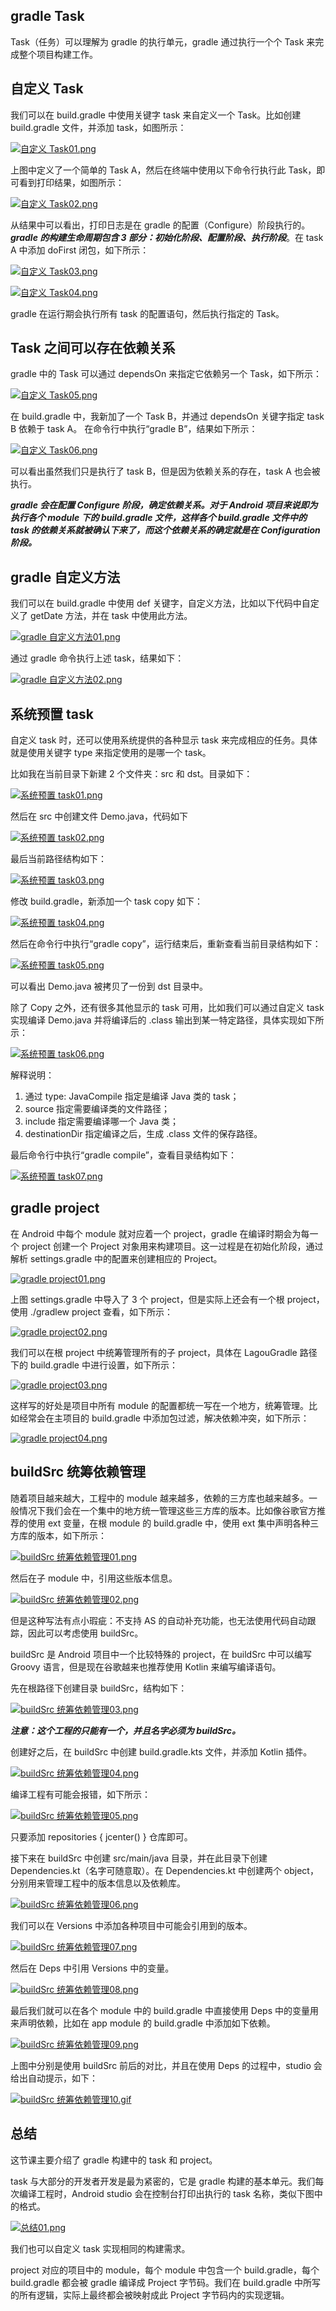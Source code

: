 ## gradle Task

Task（任务）可以理解为 gradle 的执行单元，gradle 通过执行一个个 Task 来完成整个项目构建工作。

## 自定义 Task

我们可以在 build.gradle 中使用关键字 task 来自定义一个 Task。比如创建 build.gradle 文件，并添加 task，如图所示：

[![自定义 Task01.png](https://z3.ax1x.com/2021/08/20/fOewGT.png)](https://imgtu.com/i/fOewGT)

上图中定义了一个简单的 Task A，然后在终端中使用以下命令行执行此 Task，即可看到打印结果，如图所示：

[![自定义 Task02.png](https://z3.ax1x.com/2021/08/20/fOegd1.png)](https://imgtu.com/i/fOegd1)

从结果中可以看出，打印日志是在 gradle 的配置（Configure）阶段执行的。***gradle 的构建生命周期包含 3 部分：初始化阶段、配置阶段、执行阶段***。在 task A 中添加 doFirst 闭包，如下所示：

[![自定义 Task03.png](https://z3.ax1x.com/2021/08/20/fOejW8.png)](https://imgtu.com/i/fOejW8)

[![自定义 Task04.png](https://z3.ax1x.com/2021/08/20/fOlT91.png)](https://imgtu.com/i/fOlT91)

gradle 在运行期会执行所有 task 的配置语句，然后执行指定的 Task。

## Task 之间可以存在依赖关系

gradle 中的 Task 可以通过 dependsOn 来指定它依赖另一个 Task，如下所示：

[![自定义 Task05.png](https://z3.ax1x.com/2021/08/20/fO1Fu8.png)](https://imgtu.com/i/fO1Fu8)

在 build.gradle 中，我新加了一个 Task B，并通过 dependsOn 关键字指定 task B 依赖于 task A。 在命令行中执行“gradle B”，结果如下所示：

[![自定义 Task06.png](https://z3.ax1x.com/2021/08/20/fO11DU.png)](https://imgtu.com/i/fO11DU)

可以看出虽然我们只是执行了 task B，但是因为依赖关系的存在，task A 也会被执行。

***gradle 会在配置 Configure 阶段，确定依赖关系。对于 Android 项目来说即为执行各个 module 下的 build.gradle 文件，这样各个 build.gradle 文件中的 task 的依赖关系就被确认下来了，而这个依赖关系的确定就是在 Configuration 阶段。***

## gradle 自定义方法

我们可以在 build.gradle 中使用 def 关键字，自定义方法，比如以下代码中自定义了 getDate 方法，并在 task 中使用此方法。

[![gradle 自定义方法01.png](https://z3.ax1x.com/2021/08/20/fOJlW9.png)](https://imgtu.com/i/fOJlW9)

通过 gradle 命令执行上述 task，结果如下：

[![gradle 自定义方法02.png](https://z3.ax1x.com/2021/08/20/fOJNdO.png)](https://imgtu.com/i/fOJNdO)

## 系统预置 task

自定义 task 时，还可以使用系统提供的各种显示 task 来完成相应的任务。具体就是使用关键字 type 来指定使用的是哪一个 task。

比如我在当前目录下新建 2 个文件夹：src 和 dst。目录如下：

[![系统预置 task01.png](https://z3.ax1x.com/2021/08/20/fOt0KI.png)](https://imgtu.com/i/fOt0KI)

然后在 src 中创建文件 Demo.java，代码如下

[![系统预置 task02.png](https://z3.ax1x.com/2021/08/20/fOthMn.png)](https://imgtu.com/i/fOthMn)

最后当前路径结构如下：

[![系统预置 task03.png](https://z3.ax1x.com/2021/08/20/fOtOz9.png)](https://imgtu.com/i/fOtOz9)

修改 build.gradle，新添加一个 task copy 如下：

[![系统预置 task04.png](https://z3.ax1x.com/2021/08/20/fOa98e.png)](https://imgtu.com/i/fOa98e)

然后在命令行中执行“gradle copy”，运行结束后，重新查看当前目录结构如下：

[![系统预置 task05.png](https://z3.ax1x.com/2021/08/20/fOdqTx.png)](https://imgtu.com/i/fOdqTx)

可以看出 Demo.java 被拷贝了一份到 dst 目录中。

除了 Copy 之外，还有很多其他显示的 task 可用，比如我们可以通过自定义 task 实现编译 Demo.java 并将编译后的 .class 输出到某一特定路径，具体实现如下所示：

[![系统预置 task06.png](https://z3.ax1x.com/2021/08/20/fOw1A0.png)](https://imgtu.com/i/fOw1A0)

解释说明：

1. 通过 type: JavaCompile 指定是编译 Java 类的 task；
2. source 指定需要编译类的文件路径；
3. include 指定需要编译哪一个 Java 类；
4. destinationDir 指定编译之后，生成 .class 文件的保存路径。

最后命令行中执行“gradle compile”，查看目录结构如下：

[![系统预置 task07.png](https://z3.ax1x.com/2021/08/20/fOw63D.png)](https://imgtu.com/i/fOw63D)

## gradle project

在 Android 中每个 module 就对应着一个 project，gradle 在编译时期会为每一个 project 创建一个 Project 对象用来构建项目。这一过程是在初始化阶段，通过解析 settings.gradle 中的配置来创建相应的 Project。

[![gradle project01.png](https://z3.ax1x.com/2021/08/20/fOR8lq.png)](https://imgtu.com/i/fOR8lq)

上图 settings.gradle 中导入了 3 个 project，但是实际上还会有一个根 project，使用 ./gradlew project 查看，如下所示：

[![gradle project02.png](https://z3.ax1x.com/2021/08/20/fOW84H.png)](https://imgtu.com/i/fOW84H)

我们可以在根 project 中统筹管理所有的子 project，具体在 LagouGradle 路径下的 build.gradle 中进行设置，如下所示：

[![gradle project03.png](https://z3.ax1x.com/2021/08/20/fOWyCj.png)](https://imgtu.com/i/fOWyCj)

这样写的好处是项目中所有 module 的配置都统一写在一个地方，统筹管理。比如经常会在主项目的 build.gradle 中添加包过滤，解决依赖冲突，如下所示：

[![gradle project04.png](https://z3.ax1x.com/2021/08/20/fOWbx1.png)](https://imgtu.com/i/fOWbx1)

## buildSrc 统筹依赖管理

随着项目越来越大，工程中的 module 越来越多，依赖的三方库也越来越多。一般情况下我们会在一个集中的地方统一管理这些三方库的版本。比如像谷歌官方推荐的使用 ext 变量，在根 module 的 build.gradle 中，使用 ext 集中声明各种三方库的版本，如下所示：

[![buildSrc 统筹依赖管理01.png](https://z3.ax1x.com/2021/08/20/fOfeIg.png)](https://imgtu.com/i/fOfeIg)

然后在子 module 中，引用这些版本信息。

[![buildSrc 统筹依赖管理02.png](https://z3.ax1x.com/2021/08/20/fOfXSs.png)](https://imgtu.com/i/fOfXSs)

但是这种写法有点小瑕疵：不支持 AS 的自动补充功能，也无法使用代码自动跟踪，因此可以考虑使用 buildSrc。

buildSrc 是 Android 项目中一个比较特殊的 project，在 buildSrc 中可以编写 Groovy 语言，但是现在谷歌越来也推荐使用 Kotlin 来编写编译语句。

先在根路径下创建目录 buildSrc，结构如下：

[![buildSrc 统筹依赖管理03.png](https://z3.ax1x.com/2021/08/20/fO4BVK.png)](https://imgtu.com/i/fO4BVK)

***注意：这个工程的只能有一个，并且名字必须为 buildSrc。***

创建好之后，在 buildSrc 中创建 build.gradle.kts 文件，并添加 Kotlin 插件。

[![buildSrc 统筹依赖管理04.png](https://z3.ax1x.com/2021/08/20/fOIJXR.png)](https://imgtu.com/i/fOIJXR)

编译工程有可能会报错，如下所示：

[![buildSrc 统筹依赖管理05.png](https://z3.ax1x.com/2021/08/20/fOII3Q.png)](https://imgtu.com/i/fOII3Q)

只要添加 repositories { jcenter() } 仓库即可。

接下来在 buildSrc 中创建 src/main/java 目录，并在此目录下创建 Dependencies.kt（名字可随意取）。在 Dependencies.kt 中创建两个 object，分别用来管理工程中的版本信息以及依赖库。

[![buildSrc 统筹依赖管理06.png](https://z3.ax1x.com/2021/08/20/fOoiHx.png)](https://imgtu.com/i/fOoiHx)

我们可以在 Versions 中添加各种项目中可能会引用到的版本。

[![buildSrc 统筹依赖管理07.png](https://z3.ax1x.com/2021/08/20/fOomgH.png)](https://imgtu.com/i/fOomgH)

然后在 Deps 中引用 Versions 中的变量。

[![buildSrc 统筹依赖管理08.png](https://z3.ax1x.com/2021/08/20/fOT4yj.png)](https://imgtu.com/i/fOT4yj)

最后我们就可以在各个 module 中的 build.gradle 中直接使用 Deps 中的变量用来声明依赖，比如在 app module 的 build.gradle 中添加如下依赖。

[![buildSrc 统筹依赖管理09.png](https://z3.ax1x.com/2021/08/20/fO7Pk6.png)](https://imgtu.com/i/fO7Pk6)

上图中分别是使用 buildSrc 前后的对比，并且在使用 Deps 的过程中，studio 会给出自动提示，如下：

[![buildSrc 统筹依赖管理10.gif](https://z3.ax1x.com/2021/08/20/fO70hT.gif)](https://imgtu.com/i/fO70hT)

## 总结

这节课主要介绍了 gradle 构建中的 task 和 project。

task 与大部分的开发者开发是最为紧密的，它是 gradle 构建的基本单元。我们每次编译工程时，Android studio 会在控制台打印出执行的 task 名称，类似下图中的格式。

[![总结01.png](https://z3.ax1x.com/2021/08/20/fO7fN6.png)](https://imgtu.com/i/fO7fN6)

我们也可以自定义 task 实现相同的构建需求。

project 对应的项目中的 module，每个 module 中包含一个 build.gradle，每个 build.gradle 都会被 gradle 编译成 Project 字节码。我们在 build.gradle 中所写的所有逻辑，实际上最终都会被映射成此 Project 字节码内的实现逻辑。









































